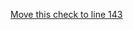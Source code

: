 [Move this check to line 143](https://github.com/code-423n4/2023-07-arcade/blob/f8ac4e7c4fdea559b73d9dd5606f618d4e6c73cd/contracts/external/council/CoreVoting.sol#L166-L170)

